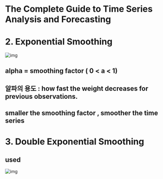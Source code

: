 # The Complete Guide to Time Series Analysis and Forecasting

# 2. Exponential Smoothing



![img](https://miro.medium.com/max/1400/1*d8UsN4g3URJAaaEzD-zyZA.png)

##  alpha = smoothing factor ( 0 < a < 1)

## 알파의 용도 : how fast the weight decreases for previous observations.



## smaller the smoothing factor , smoother the time series

# 3. Double Exponential Smoothing

## used

![img](https://miro.medium.com/max/1400/1*Ng9wsOnjHu8FAse6ba2mwg.png)



